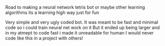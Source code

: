 Road to making a neural network tetris bot or maybe other learning algorithms its a learning high way just for fun

Very simple and very ugly coded bot. 
It was meant to be fast and minimal code so i could train neural net work on it 
But it ended up being larger and in my atmept to code fast i made it unreadable for human
I would never code like this in a project with others!
